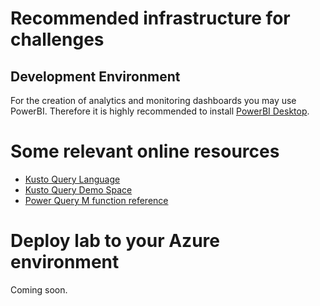 # Recommended infrastructure for challenges
## Development Environment
For the creation of analytics and monitoring dashboards you may use PowerBI. Therefore it is highly recommended to install [PowerBI Desktop](https://powerbi.microsoft.com/de-de/downloads/).

# Some relevant online resources
- [Kusto Query Language](https://docs.microsoft.com/en-us/azure/kusto/query/)
- [Kusto Query Demo Space](https://portal.loganalytics.io/demo#/discover/query/main)
- [Power Query M function reference](https://docs.microsoft.com/en-us/powerquery-m/power-query-m-function-reference)

# Deploy lab to your Azure environment
Coming soon.
